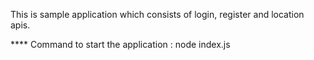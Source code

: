 This is sample application which consists of login, register and location apis.

**** Command to start the application : node index.js 
